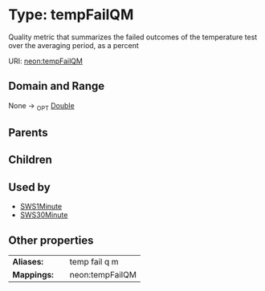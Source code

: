 
# Type: tempFailQM


Quality metric that summarizes the failed outcomes of the temperature test over the averaging period, as a percent

URI: [neon:tempFailQM](https://data.neonscience.org/tempFailQM)


## Domain and Range

None ->  <sub>OPT</sub> [Double](types/Double.md)

## Parents


## Children


## Used by

 * [SWS1Minute](SWS1Minute.md)
 * [SWS30Minute](SWS30Minute.md)

## Other properties

|  |  |  |
| --- | --- | --- |
| **Aliases:** | | temp fail q m |
| **Mappings:** | | neon:tempFailQM |

